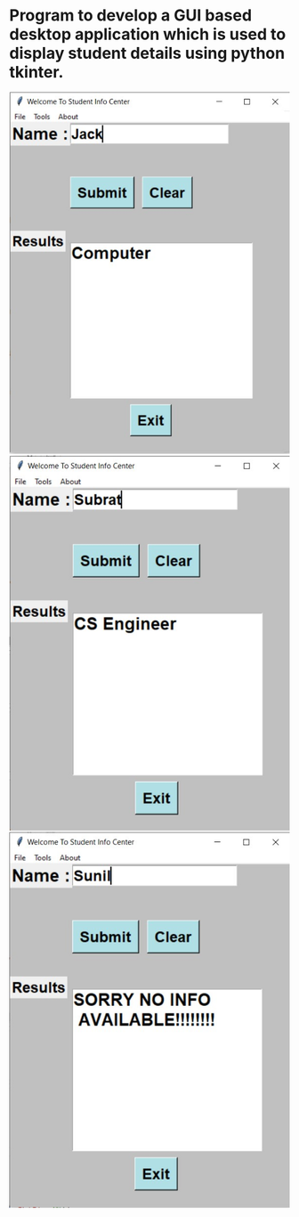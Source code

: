 # Program to develop a GUI based desktop application which is used to display student details using python tkinter.


<img src="Screenshot/s1.jpg">

<img src="Screenshot/s2.jpg">

<img src="Screenshot/s3.jpg">
